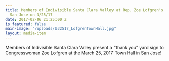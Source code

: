 ```yaml
---
title: Members of Indivisible Santa Clara Valley at Rep. Zoe Lofgren's Town Hall in
  San Jose on 3/25/17
date: 2017-02-06 21:25:00 Z
is featured: false
main-image: "/uploads/032517_LofgrenTownHall.jpg"
layout: media-item
---
```


Members of Indivisible Santa Clara Valley present a "thank you" yard sign to Congresswoman Zoe Lofgren at the March 25, 2017 Town Hall in San Jose!
